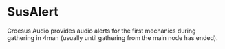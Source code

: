 # SusAlert

Croesus Audio provides audio alerts for the first mechanics during gathering in 4man (usually until gathering from the main node has ended).
